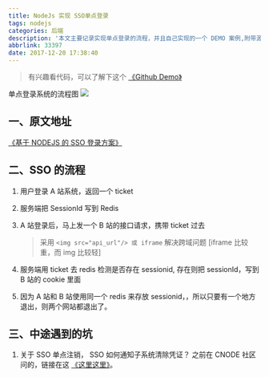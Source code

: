 ```yaml
---
title: NodeJs 实现 SSO单点登录
tags: nodejs
categories: 后端
description: '本文主要记录实现单点登录的流程，并且自己实现的一个 DEMO 案例,附带源码地址。'
abbrlink: 33397
date: 2017-12-20 17:38:40
---
```


> 有兴趣看代码，可以了解下这个 [《Github Demo》](https://github.com/zhongxia245/nodejs-sso-example)

单点登录系统的流程图
![](https://ws2.sinaimg.cn/large/006tKfTcgy1fmndfxuhxqj30m80irgno.jpg)

## 一、原文地址

[《基于 NODEJS 的 SSO 登录方案》](https://segmentfault.com/a/1190000006103655)

## 二、SSO 的流程

1.  用户登录 A 站系统，返回一个 ticket

2.  服务端把 SessionId 写到 Redis

3.  A 站登录后，马上发一个 B 站的接口请求，携带 ticket 过去

    > 采用 `<img src="api_url"/> 或 iframe` 解决跨域问题 [iframe 比较重，而 img 比较轻]

4.  服务端用 ticket 去 redis 检测是否存在 sessionid, 存在则把 sessionId，写到 B 站的 cookie 里面

5.  因为 A 站和 B 站使用同一个 redis 来存放 sessionid，，所以只要有一个地方退出，则两个网站都退出了。

## 三、中途遇到的坑

1. 关于 SSO 单点注销， SSO 如何通知子系统清除凭证？
   之前在 CNODE 社区问的，链接在这 [《这里这里》](https://cnodejs.org/topic/5b3e2e8c35342ab069061298#5beb9999a05b0e0ae443aee9)。
